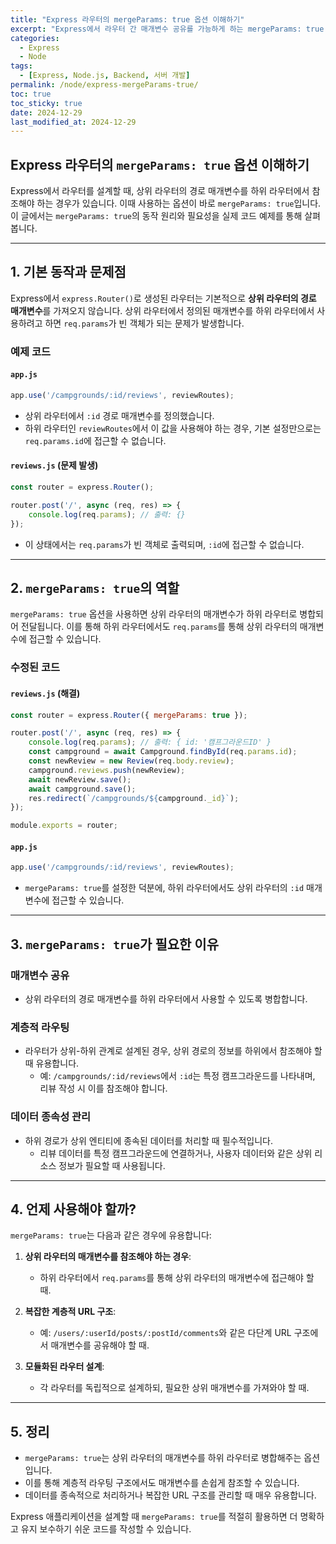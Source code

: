 ```yaml
---
title: "Express 라우터의 mergeParams: true 옵션 이해하기"
excerpt: "Express에서 라우터 간 매개변수 공유를 가능하게 하는 mergeParams: true 옵션의 필요성과 사용법을 알아봅니다."
categories:
  - Express
  - Node
tags:
  - [Express, Node.js, Backend, 서버 개발]
permalink: /node/express-mergeParams-true/
toc: true
toc_sticky: true
date: 2024-12-29
last_modified_at: 2024-12-29
---
```


## Express 라우터의 `mergeParams: true` 옵션 이해하기

Express에서 라우터를 설계할 때, 상위 라우터의 경로 매개변수를 하위 라우터에서 참조해야 하는 경우가 있습니다. 이때 사용하는 옵션이 바로 `mergeParams: true`입니다. 이 글에서는 `mergeParams: true`의 동작 원리와 필요성을 실제 코드 예제를 통해 살펴봅니다.

---

## 1. 기본 동작과 문제점

Express에서 `express.Router()`로 생성된 라우터는 기본적으로 **상위 라우터의 경로 매개변수**를 가져오지 않습니다. 상위 라우터에서 정의된 매개변수를 하위 라우터에서 사용하려고 하면 `req.params`가 빈 객체가 되는 문제가 발생합니다.

### 예제 코드

#### **`app.js`**
```javascript
app.use('/campgrounds/:id/reviews', reviewRoutes);
```
- 상위 라우터에서 `:id` 경로 매개변수를 정의했습니다.
- 하위 라우터인 `reviewRoutes`에서 이 값을 사용해야 하는 경우, 기본 설정만으로는 `req.params.id`에 접근할 수 없습니다.

#### **`reviews.js` (문제 발생)**
```javascript
const router = express.Router();

router.post('/', async (req, res) => {
    console.log(req.params); // 출력: {}
});
```
- 이 상태에서는 `req.params`가 빈 객체로 출력되며, `:id`에 접근할 수 없습니다.

---

## 2. `mergeParams: true`의 역할

`mergeParams: true` 옵션을 사용하면 상위 라우터의 매개변수가 하위 라우터로 병합되어 전달됩니다. 이를 통해 하위 라우터에서도 `req.params`를 통해 상위 라우터의 매개변수에 접근할 수 있습니다.

### 수정된 코드

#### **`reviews.js` (해결)**
```javascript
const router = express.Router({ mergeParams: true });

router.post('/', async (req, res) => {
    console.log(req.params); // 출력: { id: '캠프그라운드ID' }
    const campground = await Campground.findById(req.params.id);
    const newReview = new Review(req.body.review);
    campground.reviews.push(newReview);
    await newReview.save();
    await campground.save();
    res.redirect(`/campgrounds/${campground._id}`);
});

module.exports = router;
```

#### **`app.js`**
```javascript
app.use('/campgrounds/:id/reviews', reviewRoutes);
```

- `mergeParams: true`를 설정한 덕분에, 하위 라우터에서도 상위 라우터의 `:id` 매개변수에 접근할 수 있습니다.

---

## 3. `mergeParams: true`가 필요한 이유

### **매개변수 공유**
- 상위 라우터의 경로 매개변수를 하위 라우터에서 사용할 수 있도록 병합합니다.

### **계층적 라우팅**
- 라우터가 상위-하위 관계로 설계된 경우, 상위 경로의 정보를 하위에서 참조해야 할 때 유용합니다.
  - 예: `/campgrounds/:id/reviews`에서 `:id`는 특정 캠프그라운드를 나타내며, 리뷰 작성 시 이를 참조해야 합니다.

### **데이터 종속성 관리**
- 하위 경로가 상위 엔티티에 종속된 데이터를 처리할 때 필수적입니다.
  - 리뷰 데이터를 특정 캠프그라운드에 연결하거나, 사용자 데이터와 같은 상위 리소스 정보가 필요할 때 사용됩니다.

---

## 4. 언제 사용해야 할까?

`mergeParams: true`는 다음과 같은 경우에 유용합니다:

1. **상위 라우터의 매개변수를 참조해야 하는 경우**:
   - 하위 라우터에서 `req.params`를 통해 상위 라우터의 매개변수에 접근해야 할 때.

2. **복잡한 계층적 URL 구조**:
   - 예: `/users/:userId/posts/:postId/comments`와 같은 다단계 URL 구조에서 매개변수를 공유해야 할 때.

3. **모듈화된 라우터 설계**:
   - 각 라우터를 독립적으로 설계하되, 필요한 상위 매개변수를 가져와야 할 때.

---

## 5. 정리

- `mergeParams: true`는 상위 라우터의 매개변수를 하위 라우터로 병합해주는 옵션입니다.
- 이를 통해 계층적 라우팅 구조에서도 매개변수를 손쉽게 참조할 수 있습니다.
- 데이터를 종속적으로 처리하거나 복잡한 URL 구조를 관리할 때 매우 유용합니다.

Express 애플리케이션을 설계할 때 `mergeParams: true`를 적절히 활용하면 더 명확하고 유지 보수하기 쉬운 코드를 작성할 수 있습니다.


